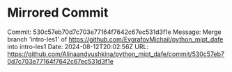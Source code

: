 # Mirrored Commit

Commit: 530c57eb70d7c703e77164f7642c67ec531d3f1e
Message: Merge branch 'intro-les1' of https://github.com/EvgrafovMichail/python_mipt_dafe into intro-les1
Date: 2024-08-12T20:02:56Z
URL: https://github.com/Alinaandyushkina/python_mipt_dafe/commit/530c57eb70d7c703e77164f7642c67ec531d3f1e